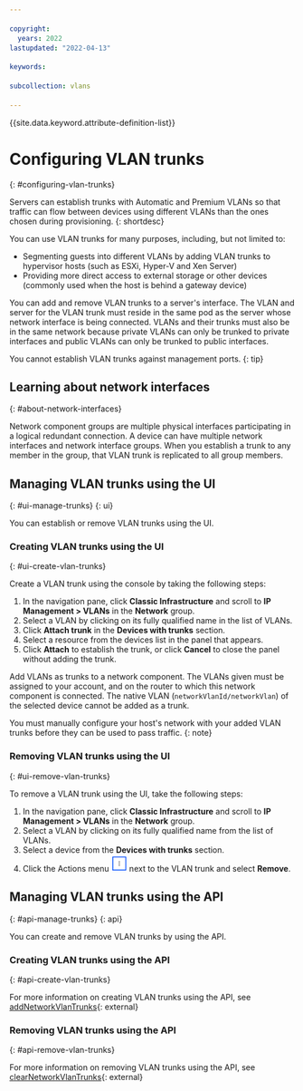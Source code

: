 ```yaml
---

copyright:
  years: 2022
lastupdated: "2022-04-13"

keywords:

subcollection: vlans

---
```


{{site.data.keyword.attribute-definition-list}}

# Configuring VLAN trunks
{: #configuring-vlan-trunks}

Servers can establish trunks with Automatic and Premium VLANs so that traffic can flow between devices using different VLANs than the ones chosen during provisioning.
{: shortdesc}

You can use VLAN trunks for many purposes, including, but not limited to:

- Segmenting guests into different VLANs by adding VLAN trunks to hypervisor hosts (such as ESXi, Hyper-V and Xen Server)
- Providing more direct access to external storage or other devices (commonly used when the host is behind a gateway device)

You can add and remove VLAN trunks to a server's interface. The VLAN and server for the VLAN trunk must reside in the same pod as the server whose network interface is being connected. VLANs and their trunks must also be in the same network because private VLANs can only be trunked to private interfaces and public VLANs can only be trunked to public interfaces.

You cannot establish VLAN trunks against management ports.
{: tip}

## Learning about network interfaces
{: #about-network-interfaces}

Network component groups are multiple physical interfaces participating in a logical redundant connection. A device can have multiple network interfaces and network interface groups. When you establish a trunk to any member in the group, that VLAN trunk is replicated to all group members.

## Managing VLAN trunks using the UI
{: #ui-manage-trunks}
{: ui}

You can establish or remove VLAN trunks using the UI.

### Creating VLAN trunks using the UI
{: #ui-create-vlan-trunks}

Create a VLAN trunk using the console by taking the following steps:

1. In the navigation pane, click **Classic Infrastructure** and scroll to **IP Management > VLANs** in the **Network** group.
1. Select a VLAN by clicking on its fully qualified name in the list of VLANs.
1. Click **Attach trunk** in the **Devices with trunks** section.
1. Select a resource from the devices list in the panel that appears.
1. Click **Attach** to establish the trunk, or click **Cancel** to close the panel without adding the trunk.

Add VLANs as trunks to a network component. The VLANs given must be assigned to your account, and on the router to which this network component is connected. The native VLAN (`networkVlanId/networkVlan`) of the selected device cannot be added as a trunk. 

You must manually configure your host's network with your added VLAN trunks before they can be used to pass traffic.
{: note}

### Removing VLAN trunks using the UI
{: #ui-remove-vlan-trunks}

To remove a VLAN trunk using the UI, take the following steps:

1. In the navigation pane, click **Classic Infrastructure** and scroll to **IP Management > VLANs** in the **Network** group.
1. Select a VLAN by clicking on its fully qualified name from the list of VLANs.
1. Select a device from the **Devices with trunks** section.
1. Click the Actions menu ![Actions menu icon](/images/overflow-icon.png "Actions menu icon") next to the VLAN trunk and select **Remove**.

## Managing VLAN trunks using the API
{: #api-manage-trunks}
{: api}

You can create and remove VLAN trunks by using the API.

### Creating VLAN trunks using the API
{: #api-create-vlan-trunks}

For more information on creating VLAN trunks using the API, see [addNetworkVlanTrunks](https://sldn.softlayer.com/reference/services/SoftLayer_Network_Component/addNetworkVlanTrunks/){: external}

### Removing VLAN trunks using the API
{: #api-remove-vlan-trunks}

For more information on removing VLAN trunks using the API, see [clearNetworkVlanTrunks](https://sldn.softlayer.com/reference/services/SoftLayer_Network_Component/clearNetworkVlanTrunks/){: external}
